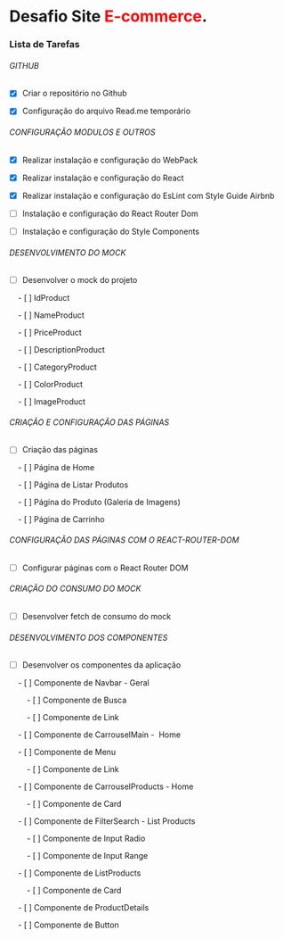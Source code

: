# <b>Desafio Site <span style="color:red">E-commerce</span></b>.

### Lista de Tarefas

###### GITHUB

- [x] Criar o repositório no Github

- [x] Configuração do arquivo Read.me temporário

  

###### CONFIGURAÇÃO MODULOS E OUTROS

- [x] Realizar instalação e configuração do WebPack

- [x] Realizar instalação e configuração do React

- [x] Realizar instalação e configuração do EsLint com Style Guide Airbnb

- [ ] Instalação e configuração do React Router Dom

- [ ] Instalação e configuração do Style Components

  
  

###### DESENVOLVIMENTO DO MOCK

- [ ] Desenvolver o mock do projeto

    - [ ] IdProduct

    - [ ] NameProduct

    - [ ] PriceProduct

    - [ ] DescriptionProduct

    - [ ] CategoryProduct

    - [ ] ColorProduct

    - [ ] ImageProduct

  
  
  

###### CRIAÇÃO E CONFIGURAÇÃO DAS PÁGINAS

- [ ] Criação das páginas

    - [ ] Página de Home

    - [ ] Página de Listar Produtos

    - [ ] Página do Produto (Galeria de Imagens)

    - [ ] Página de Carrinho

  
  
  

###### CONFIGURAÇÃO DAS PÁGINAS COM O REACT-ROUTER-DOM

- [ ] Configurar páginas com o React Router DOM

  
  
  

###### CRIAÇÃO DO CONSUMO DO MOCK

- [ ] Desenvolver fetch de consumo do mock

  
  
  

###### DESENVOLVIMENTO DOS COMPONENTES

- [ ] Desenvolver os componentes da aplicação

    - [ ] Componente de Navbar - Geral

        - [ ] Componente de Busca

        - [ ] Componente de Link

    - [ ] Componente de CarrouselMain -  Home

    - [ ] Componente de Menu

        - [ ] Componente de Link

    - [ ] Componente de CarrouselProducts - Home

        - [ ] Componente de Card

    - [ ] Componente de FilterSearch - List Products

        - [ ] Componente de Input Radio

        - [ ] Componente de Input Range

    - [ ] Componente de ListProducts

        - [ ] Componente de Card

    - [ ] Componente de ProductDetails

    - [ ] Componente de Button